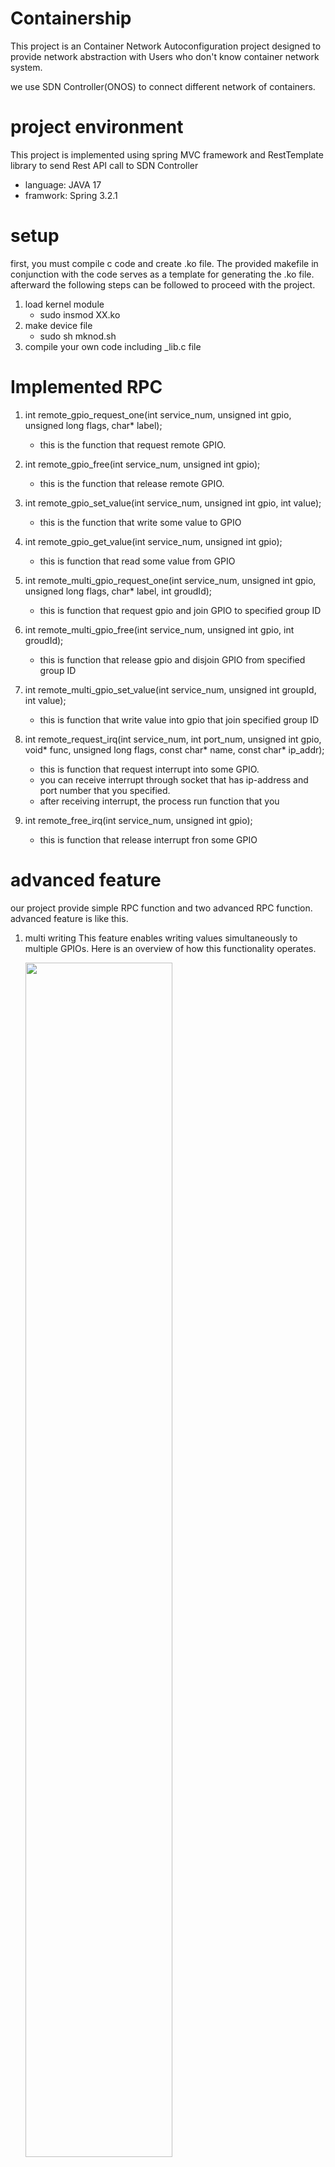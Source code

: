 # Containership 
This project is an Container Network Autoconfiguration project designed to provide network abstraction with Users who don't know container network system.

we use SDN Controller(ONOS) to connect different network of containers.




# project environment
This project is implemented using spring MVC framework and RestTemplate library to send Rest API call to SDN Controller 
   - language: JAVA 17
   - framwork: Spring 3.2.1


# setup
first, you must compile c code and create .ko file. The provided makefile in conjunction with the code serves as a template for generating the .ko file. afterward the following steps can be followed to proceed with the project.

1. load kernel module
   - sudo insmod XX.ko
2. make device file
   - sudo sh mknod.sh
3. compile your own code including _lib.c file


# Implemented RPC

1. int remote_gpio_request_one(int service_num, unsigned int gpio, unsigned long flags, char* label);

   - this is the function that request remote GPIO.
2. int remote_gpio_free(int service_num, unsigned int gpio);

    - this is the function that release remote GPIO.
3. int remote_gpio_set_value(int service_num, unsigned int gpio, int value);

    - this is the function that write some value to GPIO
4. int remote_gpio_get_value(int service_num, unsigned int gpio);


    - this is function that read some value from GPIO
5. int remote_multi_gpio_request_one(int service_num, unsigned int gpio, unsigned long flags, char* label, int groudId);
  

    - this is function that request gpio and join GPIO to specified group ID
  
6. int remote_multi_gpio_free(int service_num, unsigned int gpio, int groudId);

    - this is function that release gpio and disjoin GPIO from specified group ID

7. int remote_multi_gpio_set_value(int service_num, unsigned int groupId, int value);

    - this is function that write value into gpio that join specified group ID 

8. int remote_request_irq(int service_num, int port_num, unsigned int gpio, void* func, unsigned long flags, const char* name, const char* ip_addr);

    - this is function that request interrupt into some GPIO.
    - you can receive interrupt through socket that has ip-address and port number that you specified.
    - after receiving interrupt, the process run function that you  

9. int remote_free_irq(int service_num, unsigned int gpio);
    - this is function that release interrupt fron some GPIO



# advanced feature
our project provide simple RPC function and two advanced RPC function.
advanced feature is like this.
1. multi writing
   This feature enables writing values simultaneously to multiple GPIOs. Here is an overview of how this functionality operates.

   <img width = "70%" src="https://user-images.githubusercontent.com/126436201/250567390-a9574ef5-9cdf-4f72-989d-d4dc2586fed8.png">

3. interrupt on socket
   This feature provide receving interrupt from remote and after receving doing some user defined function like interrupt handler
   Here is an overview of how this functionality operates.

   <img width = "70%" src="https://user-images.githubusercontent.com/126436201/250572560-40eccd0a-72c1-4090-be4e-00e61b6cb8ee.png">
   <img width = "70%" src="https://user-images.githubusercontent.com/126436201/250572765-dacaec07-8745-4415-b6b5-d34f80c4d96f.png">

